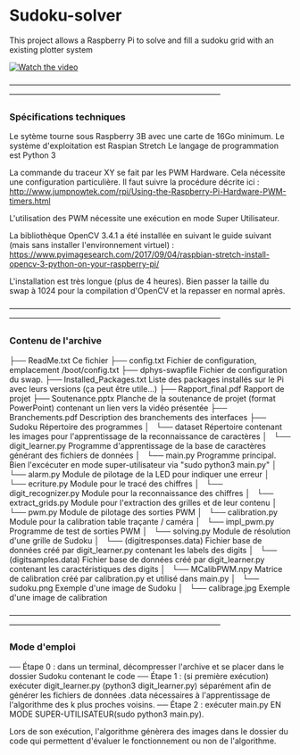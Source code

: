 # Sudoku-solver
This project allows a Raspberry Pi to solve and fill a sudoku grid with an existing plotter system

[![Watch the video](https://drive.google.com/file/d/1b-JCrRBOXcKtO29dXPjBXK_4PgDXPGdr/view?usp=sharing)](https://drive.google.com/open?id=1vr8ph6N277OrLa1NCr08aWasJZEI5jlR)

———————————————————————————————————————————————————————————————
### Spécifications techniques ###

Le sytème tourne sous Raspberry 3B avec une carte de 16Go minimum.
Le système d'exploitation est Raspian Stretch
Le langage de programmation est Python 3

La commande du traceur XY se fait par les PWM Hardware.
Cela nécessite une configuration particulière.
Il faut suivre la procédure décrite ici :
http://www.jumpnowtek.com/rpi/Using-the-Raspberry-Pi-Hardware-PWM-timers.html

L'utilisation des PWM nécessite une exécution en mode Super Utilisateur.

La bibliothèque OpenCV 3.4.1 a été installée en suivant le guide suivant
(mais sans installer l'environnement virtuel) :
https://www.pyimagesearch.com/2017/09/04/raspbian-stretch-install-opencv-3-python-on-your-raspberry-pi/

L'installation est très longue (plus de 4 heures).
Bien passer la taille du swap à 1024 pour la compilation d'OpenCV
et la repasser en normal après.

———————————————————————————————————————————————————————————————
### Contenu de l'archive ###

├── ReadMe.txt					Ce fichier
├── config.txt					Fichier de configuration, emplacement /boot/config.txt
├── dphys-swapfile				Fichier de configuration du swap. 
├── Installed_Packages.txt		Liste des packages installés sur le Pi avec leurs versions (ça peut être utile...)
├── Rapport_final.pdf			Rapport de projet
├── Soutenance.pptx				Planche de la soutenance de projet (format PowerPoint) contenant un lien vers la vidéo présentée
├── Branchements.pdf			Description des branchements des interfaces
├── Sudoku						Répertoire des programmes
│   └── dataset					Répertoire contenant les images pour l'apprentissage de la reconnaissance de caractères
│   └── digit_learner.py		Programme d'apprentissage de la base de caractères générant des fichiers de données
│   └── main.py					Programme principal. Bien l'excécuter en mode super-utilisateur via "sudo python3 main.py"
│   └── alarm.py				Module de pilotage de la LED pour indiquer une erreur
│   └── ecriture.py				Module pour le tracé des chiffres
│   └── digit_recognizer.py		Module pour la reconnaissance des chiffres
│   └── extract_grids.py		Module pour l'extraction des grilles et de leur contenu
│   └── pwm.py					Module de pilotage des sorties PWM
│   └── calibration.py			Module pour la calibration table traçante / caméra
│   └── impl_pwm.py				Programme de test de sorties PWM
│   └── solving.py				Module de résolution d'une grille de Sudoku
│   └── (digitresponses.data)	Fichier base de données créé par digit_learner.py contenant les labels des digits
│   └── (digitsamples.data)		Fichier base de données créé par digit_learner.py contenant les caractéristiques des digits
│   └── MCalibPWM.npy			Matrice de calibration créé par calibration.py et utilisé dans main.py
│   └── sudoku.png				Exemple d'une image de Sudoku
│   └── calibrage.jpg			Exemple d'une image de calibration

———————————————————————————————————————————————————————————————
### Mode d'emploi ###

── Étape 0 : dans un terminal, décompresser l'archive et se placer dans le dossier Sudoku contenant le code
── Étape 1 : (si première exécution) exécuter digit_learner.py (python3 digit_learner.py) séparément afin de générer les fichiers de données .data nécessaires à l'apprentissage de l'algorithme des k plus proches voisins.
── Étape 2 : exécuter main.py EN MODE SUPER-UTILISATEUR(sudo python3 main.py).

Lors de son exécution, l'algorithme génèrera des images dans le dossier du code qui permettent d'évaluer le fonctionnement ou non de l'algorithme.
